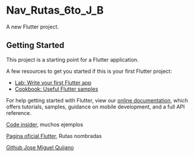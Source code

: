 # Nav_Rutas_6to_J_B

A new Flutter project.

## Getting Started

This project is a starting point for a Flutter application.

A few resources to get you started if this is your first Flutter project:

- [Lab: Write your first Flutter app](https://flutter.dev/docs/get-started/codelab)
- [Cookbook: Useful Flutter samples](https://flutter.dev/docs/cookbook)

For help getting started with Flutter, view our
[online documentation](https://flutter.dev/docs), which offers tutorials,
samples, guidance on mobile development, and a full API reference.

[Code insider](https://codesinsider.com/flutter-appbar-example-tutorial), muchos ejemplos

[Pagina oficial Flutter](https://docs.flutter.dev/cookbook/navigation/named-routes), Rutas nombradas

[Github Jose Miguel Quijano](https://gist.github.com/Jose-Miguel-Quijano-Ri/7bdb7c6e7d164400c6e663fece6b80ee)